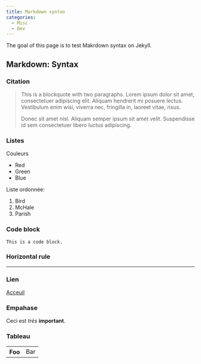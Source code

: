 ```yaml
---
title: Markdown syntax
categories:
  - Misc
  - Dev
---
```


The goal of this page is to test Makrdown syntax on Jekyll.

## Markdown: Syntax

### Citation

> This is a blockquote with two paragraphs. Lorem ipsum dolor sit amet,
> consectetuer adipiscing elit. Aliquam hendrerit mi posuere lectus.
> Vestibulum enim wisi, viverra nec, fringilla in, laoreet vitae, risus.
> 
> Donec sit amet nisl. Aliquam semper ipsum sit amet velit. Suspendisse
> id sem consectetuer libero luctus adipiscing.


### Listes

Couleurs

-   Red
-   Green
-   Blue

Liste ordonnée:

1.  Bird
2.  McHale
3.  Parish


### Code block

    This is a code block.

### Horizontal rule

---------------------------------------


### Lien


[Acceuil](/)

### Empahase

Ceci est *très* **important**.

### Tableau

<table>
    <tr>
        <th>Foo</th>
        <td>Bar</td>
    </tr>
</table>
